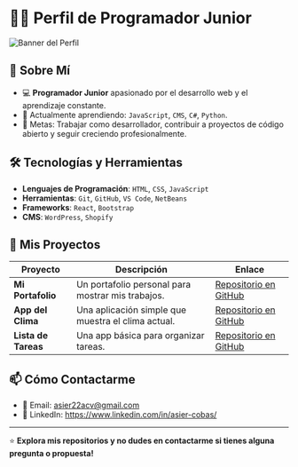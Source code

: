 # 👨‍💻 Perfil de Programador Junior

![Banner del Perfil](https://via.placeholder.com/800x200?text=Bienvenido+a+mi+Perfil+de+GitHub)

## 📖 Sobre Mí
- 💻 **Programador Junior** apasionado por el desarrollo web y el aprendizaje constante.
- 🌱 Actualmente aprendiendo: `JavaScript`, `CMS`, `C#`, `Python`.
- 🎯 Metas: Trabajar como desarrollador, contribuir a proyectos de código abierto y seguir creciendo profesionalmente.

## 🛠️ Tecnologías y Herramientas
- **Lenguajes de Programación**: `HTML`, `CSS`, `JavaScript`
- **Herramientas**: `Git`, `GitHub`, `VS Code`, `NetBeans`
- **Frameworks**: `React`, `Bootstrap`
- **CMS**: `WordPress`, `Shopify`

## 📂 Mis Proyectos
| Proyecto           | Descripción                                     | Enlace                                  |
|--------------------|-------------------------------------------------|-----------------------------------------|
| **Mi Portafolio**   | Un portafolio personal para mostrar mis trabajos. | [Repositorio en GitHub](https://github.com/DevAsier?tab=repositories) |
| **App del Clima**   | Una aplicación simple que muestra el clima actual. | [Repositorio en GitHub](https://github.com/tu-repo) |
| **Lista de Tareas** | Una app básica para organizar tareas.            | [Repositorio en GitHub](https://github.com/tu-repo) |

## 📫 Cómo Contactarme
- 📧 Email: asier22acv@gmail.com
- 💼 LinkedIn: https://www.linkedin.com/in/asier-cobas/

---

⭐ **Explora mis repositorios y no dudes en contactarme si tienes alguna pregunta o propuesta!**
